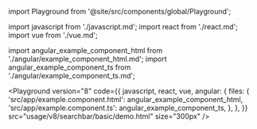 import Playground from '@site/src/components/global/Playground';

import javascript from './javascript.md';
import react from './react.md';
import vue from './vue.md';

import angular_example_component_html from './angular/example_component_html.md';
import angular_example_component_ts from './angular/example_component_ts.md';

<Playground
  version="8"
  code={{
    javascript,
    react,
    vue,
    angular: {
      files: {
        'src/app/example.component.html': angular_example_component_html,
        'src/app/example.component.ts': angular_example_component_ts,
      },
    },
  }}
  src="usage/v8/searchbar/basic/demo.html"
  size="300px"
/>
